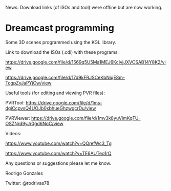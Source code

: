 News:  Download links (of ISOs and tool) were offline but are now working.

# Dreamcast programming

Some 3D scenes programmed using the KGL library.

Link to download the ISOs (.cdi) with these programs:

https://drive.google.com/file/d/1569q5U5Ma1MEJ6KcIvjJXVCSAB14Y8K2/view

https://drive.google.com/file/d/17d9kFRJSCeKbNiqE8m-TcgpZyJaPYjCw/view

Useful tools (for editing and viewing PVR files):

PVRTool:   https://drive.google.com/file/d/1ms-dgiCcpvsQ4UOJb0xbhueGhzwgcrDu/view

PVRViewer:   https://drive.google.com/file/d/1mv3k8yuVimKqFU-OSZNrd9yJr0gd6NoC/view

Videos:

https://www.youtube.com/watch?v=QQrefWc3_Tg

https://www.youtube.com/watch?v=TE6AUTeo1rQ

Any questions or suggestions please let me know.

 Rodrigo Gonzales
 
 Twitter: @rodrivas78
